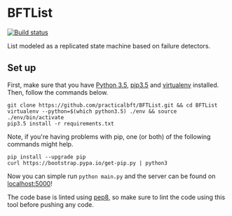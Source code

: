 # BFTList
[![Build status](https://travis-ci.org/practicalbft/BFTList.svg?branch=master)](https://travis-ci.org/travis-ci/travis-web)

List modeled as a replicated state machine based on failure detectors.

## Set up
First, make sure that you have [Python 3.5](https://www.python.org/downloads/), [pip3.5](https://pip.pypa.io/en/stable/installing/) and [virtualenv](https://pypi.org/project/virtualenv/) installed. Then, follow the commands below.

```
git clone https://github.com/practicalbft/BFTList.git && cd BFTList
virtualenv --python=$(which python3.5) ./env && source ./env/bin/activate
pip3.5 install -r requirements.txt
```

Note, if you're having problems with pip, one (or both) of the following commands might help.
```
pip install --upgrade pip
curl https://bootstrap.pypa.io/get-pip.py | python3
```

Now you can simple run `python main.py` and the server can be found on [localhost:5000](http://localhost:5000)!

The code base is linted using [pep8](https://pypi.org/project/pep8/), so make sure to lint the code using this tool before pushing any code.
